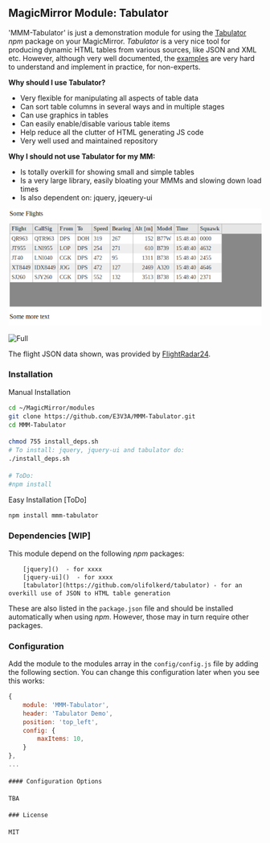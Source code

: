 ## MagicMirror Module: Tabulator

'MMM-Tabulator' is just a demonstration module for using the [Tabulator](http://tabulator.info/) *npm* package on your MagicMirror. 
*Tabulator* is a very nice tool for producing dynamic HTML tables from various sources, like JSON and XML etc. 
However, although very well documented, the [examples](http://tabulator.info/examples/) are very hard to understand and implement in practice, 
for non-experts. 

**Why should I use Tabulator?**

* Very flexible for manipulating all aspects of table data
* Can sort table columns in several ways and in multiple stages
* Can use graphics in tables
* Can easily enable/disable various table items
* Help reduce all the clutter of HTML generating JS code 
* Very well used and maintained repository


**Why I should not use Tabulator for my MM:**

* Is totally overkill for showing small and simple tables  
* Is a very large library, easily bloating your MMMs and slowing down load times
* Is also dependent on:  jquery, jqeuery-ui


![Full](demo1.png)

![Full](images/MMM-Tabulator.png) 


The flight JSON data shown, was provided by [FlightRadar24](). 


### Installation

Manual Installation

```bash
cd ~/MagicMirror/modules
git clone https://github.com/E3V3A/MMM-Tabulator.git
cd MMM-Tabulator

chmod 755 install_deps.sh
# To install: jquery, jquery-ui and tabulator do:
./install_deps.sh

# ToDo:
#npm install
```

Easy Installation [ToDo]

```bash
npm install mmm-tabulator
```

### Dependencies [WIP]

This module depend on the following *npm* packages:

```text
    [jquery]()  - for xxxx
    [jquery-ui]()  - for xxxx
    [tabulator](https://github.com/olifolkerd/tabulator) - for an overkill use of JSON to HTML table generation
```

These are also listed in the `package.json` file and should be installed automatically when using *npm*.
However, those may in turn require other packages. 


### Configuration 

Add the module to the modules array in the `config/config.js` file by adding the following section. 
You can change this configuration later when you see this works:

```javascript
{
	module: 'MMM-Tabulator',
	header: 'Tabulator Demo',
	position: 'top_left',
	config: {
		maxItems: 10,
	}
},
...

#### Configuration Options

TBA

### License

MIT



